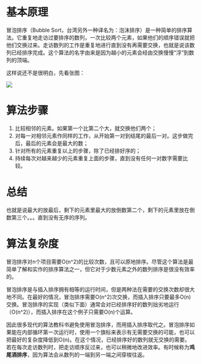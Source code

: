 # 基本原理

冒泡排序（Bubble Sort，台湾另外一种译名为：泡沫排序）是一种简单的排序算法。它重复地走访过要排序的数列，一次比较两个元素，如果他们的顺序错误就把他们交换过来。走访数列的工作是重复地进行直到没有再需要交换，也就是说该数列已经排序完成。这个算法的名字由来是因为越小的元素会经由交换慢慢“浮”到数列的顶端。

这样说还不是很明白，先看张图：

![](http://img.blog.csdn.net/20140820125603491?watermark/2/text/aHR0cDovL2Jsb2cuY3Nkbi5uZXQvemhhbmgxMjE4/font/5a6L5L2T/fontsize/400/fill/I0JBQkFCMA==/dissolve/70/gravity/Center)

# 算法步骤

1. 比较相邻的元素。如果第一个比第二个大，就交换他们两个；
2. 对每一对相邻元素作同样的工作，从开始第一对到结尾的最后一对。这步做完后，最后的元素会是最大的数；
3. 针对所有的元素重复以上的步骤，除了已经排好序的；
4. 持续每次对越来越少的元素重复上面的步骤，直到没有任何一对数字需要比较。

# 总结

也就是说最大的放最后，剩下的元素里最大的放倒数第二个，剩下的元素里放在倒数第三个。。。直到没有无序的序列。

# 算法复杂度

冒泡排序对n个项目需要O(n^2)的比较次数，且可以原地排序。尽管这个算法是最简单了解和实作的排序算法之一，但它对于少数元素之外的数列排序是很没有效率的。

冒泡排序是与插入排序拥有相等的运行时间，但是两种法在需要的交换次数却很大地不同。在最好的情况，冒泡排序需要O(n^2)次交换，而插入排序只要最多O(n)交换。冒泡排序的实现（类似下面）通常会对已经排序好的数列拙劣地运行（O(n^2)），而插入排序在这个例子只需要O(n)个运算。

因此很多现代的算法教科书避免使用冒泡排序，而用插入排序取代之。冒泡排序如果能在内部循环第一次运行时，使用一个旗标来表示有无需要交换的可能，也可以把最好的复杂度降低到O(n)。在这个情况，已经排序好的数列就无交换的需要。若在每次走访数列时，把走访顺序反过来，也可以稍微地改进效率。有时候称为**鸡尾酒排序**，因为算法会从数列的一端到另一端之间穿梭往返。
